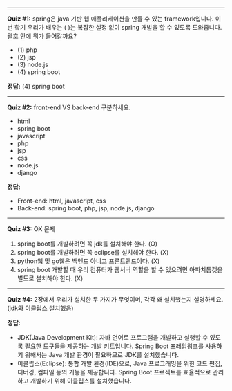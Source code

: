 
---

**Quiz #1:** 
spring은 java 기반 웹 애플리케이션을 만들 수 있는 framework입니다. 이번 학기 우리가 배우는 ( )는 복잡한 설정 없이 spring 개발을 할 수 있도록 도와줍니다. 괄호 안에 뭐가 들어갈까요?
- (1) php
- (2) jsp
- (3) node.js
- (4) spring boot

**정답:** (4) spring boot

---

**Quiz #2:** 
front-end VS back-end 구분하세요.
- html
- spring boot
- javascript
- php
- jsp
- css
- node.js
- django

**정답:**
- Front-end: html, javascript, css
- Back-end: spring boot, php, jsp, node.js, django

---

**Quiz #3:** OX 문제
1) spring boot를 개발하려면 꼭 jdk를 설치해야 한다. (O)
2) spring boot를 개발하려면 꼭 eclipse를 설치해야 한다. (X)
3) python웹 및 go웹은 백엔드 아니고 프론트엔드이다. (X)
4) spring boot 개발할 때 우리 컴퓨터가 웹서버 역할을 할 수 있으려면 아파치톰캣을 별도로 설치해야 한다. (X)

---

**Quiz #4:** 
2장에서 우리가 설치한 두 가지가 무엇이며, 각각 왜 설치했는지 설명하세요.
(jdk와 이클립스 설치했음)

**정답:**
- JDK(Java Development Kit): 자바 언어로 프로그램을 개발하고 실행할 수 있도록 필요한 도구들을 제공하는 개발 키트입니다. Spring Boot 프레임워크를 사용하기 위해서는 Java 개발 환경이 필요하므로 JDK를 설치했습니다.
- 이클립스(Eclipse): 통합 개발 환경(IDE)으로, Java 프로그래밍을 위한 코드 편집, 디버깅, 컴파일 등의 기능을 제공합니다. Spring Boot 프로젝트를 효율적으로 관리하고 개발하기 위해 이클립스를 설치했습니다.